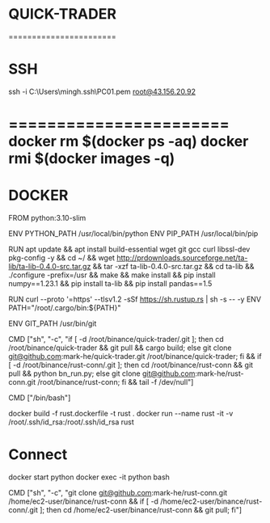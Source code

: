 # QUICK-TRADER
=======================
# SSH
ssh -i C:\Users\mingh\.ssh\PC01.pem root@43.156.20.92


=======================
docker rm $(docker ps -aq)
docker rmi $(docker images -q)
=======================
# DOCKER
FROM python:3.10-slim

ENV PYTHON_PATH /usr/local/bin/python
ENV PIP_PATH /usr/local/bin/pip

RUN apt update && apt install build-essential wget git gcc curl libssl-dev pkg-config -y && cd ~/ && wget http://prdownloads.sourceforge.net/ta-lib/ta-lib-0.4.0-src.tar.gz && tar -xzf ta-lib-0.4.0-src.tar.gz && cd ta-lib && ./configure -prefix=/usr && make && make install  && pip install numpy==1.23.1 && pip install ta-lib && pip install pandas==1.5

RUN curl --proto '=https' --tlsv1.2 -sSf https://sh.rustup.rs | sh -s -- -y
ENV PATH="/root/.cargo/bin:${PATH}"

ENV GIT_PATH /usr/bin/git

CMD ["sh", "-c", "if [ -d /root/binance/quick-trader/.git ]; then cd /root/binance/quick-trader && git pull && cargo build; else git clone git@github.com:mark-he/quick-trader.git /root/binance/quick-trader; fi && if [ -d /root/binance/rust-conn/.git ]; then cd /root/binance/rust-conn && git pull && python bn_run.py; else git clone git@github.com:mark-he/rust-conn.git /root/binance/rust-conn; fi && tail -f /dev/null"]




CMD ["/bin/bash"]

docker build -f rust.dockerfile -t rust .
docker run --name rust -it -v /root/.ssh/id_rsa:/root/.ssh/id_rsa rust

# Connect
docker start python
docker exec -it python bash





CMD ["sh", "-c", "git clone git@github.com:mark-he/rust-conn.git /home/ec2-user/binance/rust-conn && if [ -d /home/ec2-user/binance/rust-conn/.git ]; then cd /home/ec2-user/binance/rust-conn && git pull; fi"]
